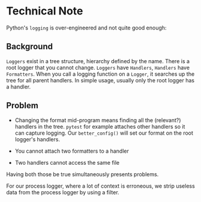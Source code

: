 # Technical Note

Python's `logging` is over-engineered and not quite good enough:

## Background

`Loggers` exist in a tree structure, hierarchy defined by the name.
There is a root logger that you cannot change.
`Loggers` have `Handlers`, `Handlers` have `Formatters`. When you call a logging
function on a `Logger`, it searches up the tree for all parent handlers.
In simple usage, usually only the root logger has a handler.

## Problem

* Changing the format mid-program means finding all the (relevant?) handlers
in the tree. `pytest` for example attaches other handlers so it can capture
logging. Our `better_config()` will set our format on the root logger's
handlers.

* You cannot attach two formatters to a handler
* Two handlers cannot access the same file

Having both those be true simultaneously presents problems.

For our process logger, where a lot of context is erroneous,
we strip useless data from the process logger by using a filter.
